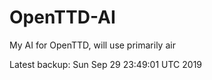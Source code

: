 # OpenTTD-AI
My AI for OpenTTD, will use primarily air

Latest backup: Sun Sep 29 23:49:01 UTC 2019
